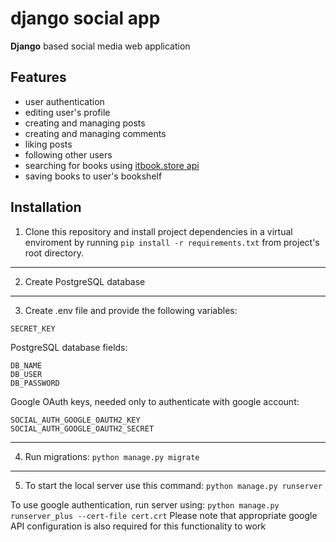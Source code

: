 
# django social app

**Django** based social media web application

## Features

- user authentication
- editing user's profile
- creating and managing posts
- creating and managing comments
- liking posts
- following other users
- searching for books using [itbook.store api](api.itbook.store)
- saving books to user's bookshelf

## Installation

 1. Clone this repository and install project dependencies in a virtual enviroment by running
`pip install -r requirements.txt` from project's root directory.

-------
2. Create PostgreSQL database

---------
3. Create .env file and provide the following variables:

`SECRET_KEY`

PostgreSQL database fields:
```
DB_NAME
DB_USER
DB_PASSWORD

```

Google OAuth keys, needed only to authenticate with google account:
```
SOCIAL_AUTH_GOOGLE_OAUTH2_KEY
SOCIAL_AUTH_GOOGLE_OAUTH2_SECRET
```

-------

4. Run migrations: `python manage.py migrate`

-------
5. To start the local server use this command: `python manage.py runserver`

To use google authentication, run server using: `python manage.py runserver_plus --cert-file cert.crt`
Please note that appropriate google API configuration is also required for this functionality to work

